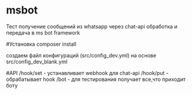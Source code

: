 # msbot
Тест получение сообщений из whatsapp через chat-api обработка и передача в ms bot framework

#Установка
composer install

создаем файл конфигураций (src/config_dev.yml) на основе src/config_dev_blank.yml

#API
/hook/set - устанавливает webhook для chat-api
/hook/put - обрабатывает hook
/bot - для тестирования получает все,что приходит боту
